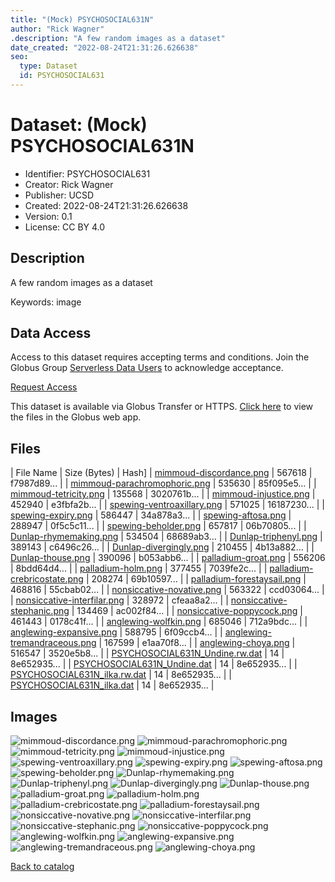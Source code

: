 ```yaml
---
title: "(Mock) PSYCHOSOCIAL631N"
author: "Rick Wagner"
.description: "A few random images as a dataset"
date_created: "2022-08-24T21:31:26.626638"
seo:
  type: Dataset
  id: PSYCHOSOCIAL631
---
```

# Dataset: (Mock) PSYCHOSOCIAL631N
- Identifier: PSYCHOSOCIAL631
- Creator: Rick Wagner
- Publisher: UCSD
- Created: 2022-08-24T21:31:26.626638
- Version: 0.1
- License: CC BY 4.0
## Description
A few random images as a dataset

Keywords: image
## Data Access
Access to this dataset requires accepting terms and conditions. Join the Globus Group [Serverless Data Users](260da91f-3496-11ed-b941-972795fc9504) to acknowledge acceptance.

[Request Access](https://app.globus.org/groups/260da91f-3496-11ed-b941-972795fc9504/join)

This dataset is available via Globus Transfer or HTTPS.
[Click here](https://app.globus.org/file-manager?origin_id=6528bad5-bc02-497d-8a4f-a38547d0e72a&origin_path=/serverless/allusers/PSYCHOSOCIAL631/) to view the files in the Globus web app.
## Files
 | File Name | Size (Bytes) | Hash]
 | [mimmoud-discordance.png](https://g-b0978f.0ed28.75bc.data.globus.org/serverless/allusers/PSYCHOSOCIAL631/mimmoud-discordance.png) | 567618 | f7987d89... |
 | [mimmoud-parachromophoric.png](https://g-b0978f.0ed28.75bc.data.globus.org/serverless/allusers/PSYCHOSOCIAL631/mimmoud-parachromophoric.png) | 535630 | 85f095e5... |
 | [mimmoud-tetricity.png](https://g-b0978f.0ed28.75bc.data.globus.org/serverless/allusers/PSYCHOSOCIAL631/mimmoud-tetricity.png) | 135568 | 3020761b... |
 | [mimmoud-injustice.png](https://g-b0978f.0ed28.75bc.data.globus.org/serverless/allusers/PSYCHOSOCIAL631/mimmoud-injustice.png) | 452940 | e3fbfa2b... |
 | [spewing-ventroaxillary.png](https://g-b0978f.0ed28.75bc.data.globus.org/serverless/allusers/PSYCHOSOCIAL631/spewing-ventroaxillary.png) | 571025 | 16187230... |
 | [spewing-expiry.png](https://g-b0978f.0ed28.75bc.data.globus.org/serverless/allusers/PSYCHOSOCIAL631/spewing-expiry.png) | 586447 | 34a878a3... |
 | [spewing-aftosa.png](https://g-b0978f.0ed28.75bc.data.globus.org/serverless/allusers/PSYCHOSOCIAL631/spewing-aftosa.png) | 288947 | 0f5c5c11... |
 | [spewing-beholder.png](https://g-b0978f.0ed28.75bc.data.globus.org/serverless/allusers/PSYCHOSOCIAL631/spewing-beholder.png) | 657817 | 06b70805... |
 | [Dunlap-rhymemaking.png](https://g-b0978f.0ed28.75bc.data.globus.org/serverless/allusers/PSYCHOSOCIAL631/Dunlap-rhymemaking.png) | 534504 | 68689ab3... |
 | [Dunlap-triphenyl.png](https://g-b0978f.0ed28.75bc.data.globus.org/serverless/allusers/PSYCHOSOCIAL631/Dunlap-triphenyl.png) | 389143 | c6496c26... |
 | [Dunlap-divergingly.png](https://g-b0978f.0ed28.75bc.data.globus.org/serverless/allusers/PSYCHOSOCIAL631/Dunlap-divergingly.png) | 210455 | 4b13a882... |
 | [Dunlap-thouse.png](https://g-b0978f.0ed28.75bc.data.globus.org/serverless/allusers/PSYCHOSOCIAL631/Dunlap-thouse.png) | 390096 | b053abb6... |
 | [palladium-groat.png](https://g-b0978f.0ed28.75bc.data.globus.org/serverless/allusers/PSYCHOSOCIAL631/palladium-groat.png) | 556206 | 8bdd64d4... |
 | [palladium-holm.png](https://g-b0978f.0ed28.75bc.data.globus.org/serverless/allusers/PSYCHOSOCIAL631/palladium-holm.png) | 377455 | 7039fe2c... |
 | [palladium-crebricostate.png](https://g-b0978f.0ed28.75bc.data.globus.org/serverless/allusers/PSYCHOSOCIAL631/palladium-crebricostate.png) | 208274 | 69b10597... |
 | [palladium-forestaysail.png](https://g-b0978f.0ed28.75bc.data.globus.org/serverless/allusers/PSYCHOSOCIAL631/palladium-forestaysail.png) | 468816 | 55cbab02... |
 | [nonsiccative-novative.png](https://g-b0978f.0ed28.75bc.data.globus.org/serverless/allusers/PSYCHOSOCIAL631/nonsiccative-novative.png) | 563322 | ccd03064... |
 | [nonsiccative-interfilar.png](https://g-b0978f.0ed28.75bc.data.globus.org/serverless/allusers/PSYCHOSOCIAL631/nonsiccative-interfilar.png) | 328972 | cfeaa8a2... |
 | [nonsiccative-stephanic.png](https://g-b0978f.0ed28.75bc.data.globus.org/serverless/allusers/PSYCHOSOCIAL631/nonsiccative-stephanic.png) | 134469 | ac002f84... |
 | [nonsiccative-poppycock.png](https://g-b0978f.0ed28.75bc.data.globus.org/serverless/allusers/PSYCHOSOCIAL631/nonsiccative-poppycock.png) | 461443 | 0178c41f... |
 | [anglewing-wolfkin.png](https://g-b0978f.0ed28.75bc.data.globus.org/serverless/allusers/PSYCHOSOCIAL631/anglewing-wolfkin.png) | 685046 | 712a9bdc... |
 | [anglewing-expansive.png](https://g-b0978f.0ed28.75bc.data.globus.org/serverless/allusers/PSYCHOSOCIAL631/anglewing-expansive.png) | 588795 | 6f09ccb4... |
 | [anglewing-tremandraceous.png](https://g-b0978f.0ed28.75bc.data.globus.org/serverless/allusers/PSYCHOSOCIAL631/anglewing-tremandraceous.png) | 167599 | e1aa70f8... |
 | [anglewing-choya.png](https://g-b0978f.0ed28.75bc.data.globus.org/serverless/allusers/PSYCHOSOCIAL631/anglewing-choya.png) | 516547 | 3520e5b8... |
 | [PSYCHOSOCIAL631N_Undine.rw.dat](https://g-b0978f.0ed28.75bc.data.globus.org/serverless/allusers/PSYCHOSOCIAL631/PSYCHOSOCIAL631N_Undine.rw.dat) | 14 | 8e652935... |
 | [PSYCHOSOCIAL631N_Undine.dat](https://g-b0978f.0ed28.75bc.data.globus.org/serverless/allusers/PSYCHOSOCIAL631/PSYCHOSOCIAL631N_Undine.dat) | 14 | 8e652935... |
 | [PSYCHOSOCIAL631N_ilka.rw.dat](https://g-b0978f.0ed28.75bc.data.globus.org/serverless/allusers/PSYCHOSOCIAL631/PSYCHOSOCIAL631N_ilka.rw.dat) | 14 | 8e652935... |
 | [PSYCHOSOCIAL631N_ilka.dat](https://g-b0978f.0ed28.75bc.data.globus.org/serverless/allusers/PSYCHOSOCIAL631/PSYCHOSOCIAL631N_ilka.dat) | 14 | 8e652935... |
## Images
![mimmoud-discordance.png](https://g-b0978f.0ed28.75bc.data.globus.org/serverless/allusers/PSYCHOSOCIAL631/mimmoud-discordance.png) ![mimmoud-parachromophoric.png](https://g-b0978f.0ed28.75bc.data.globus.org/serverless/allusers/PSYCHOSOCIAL631/mimmoud-parachromophoric.png) ![mimmoud-tetricity.png](https://g-b0978f.0ed28.75bc.data.globus.org/serverless/allusers/PSYCHOSOCIAL631/mimmoud-tetricity.png) ![mimmoud-injustice.png](https://g-b0978f.0ed28.75bc.data.globus.org/serverless/allusers/PSYCHOSOCIAL631/mimmoud-injustice.png) ![spewing-ventroaxillary.png](https://g-b0978f.0ed28.75bc.data.globus.org/serverless/allusers/PSYCHOSOCIAL631/spewing-ventroaxillary.png) ![spewing-expiry.png](https://g-b0978f.0ed28.75bc.data.globus.org/serverless/allusers/PSYCHOSOCIAL631/spewing-expiry.png) ![spewing-aftosa.png](https://g-b0978f.0ed28.75bc.data.globus.org/serverless/allusers/PSYCHOSOCIAL631/spewing-aftosa.png) ![spewing-beholder.png](https://g-b0978f.0ed28.75bc.data.globus.org/serverless/allusers/PSYCHOSOCIAL631/spewing-beholder.png) ![Dunlap-rhymemaking.png](https://g-b0978f.0ed28.75bc.data.globus.org/serverless/allusers/PSYCHOSOCIAL631/Dunlap-rhymemaking.png) ![Dunlap-triphenyl.png](https://g-b0978f.0ed28.75bc.data.globus.org/serverless/allusers/PSYCHOSOCIAL631/Dunlap-triphenyl.png) ![Dunlap-divergingly.png](https://g-b0978f.0ed28.75bc.data.globus.org/serverless/allusers/PSYCHOSOCIAL631/Dunlap-divergingly.png) ![Dunlap-thouse.png](https://g-b0978f.0ed28.75bc.data.globus.org/serverless/allusers/PSYCHOSOCIAL631/Dunlap-thouse.png) ![palladium-groat.png](https://g-b0978f.0ed28.75bc.data.globus.org/serverless/allusers/PSYCHOSOCIAL631/palladium-groat.png) ![palladium-holm.png](https://g-b0978f.0ed28.75bc.data.globus.org/serverless/allusers/PSYCHOSOCIAL631/palladium-holm.png) ![palladium-crebricostate.png](https://g-b0978f.0ed28.75bc.data.globus.org/serverless/allusers/PSYCHOSOCIAL631/palladium-crebricostate.png) ![palladium-forestaysail.png](https://g-b0978f.0ed28.75bc.data.globus.org/serverless/allusers/PSYCHOSOCIAL631/palladium-forestaysail.png) ![nonsiccative-novative.png](https://g-b0978f.0ed28.75bc.data.globus.org/serverless/allusers/PSYCHOSOCIAL631/nonsiccative-novative.png) ![nonsiccative-interfilar.png](https://g-b0978f.0ed28.75bc.data.globus.org/serverless/allusers/PSYCHOSOCIAL631/nonsiccative-interfilar.png) ![nonsiccative-stephanic.png](https://g-b0978f.0ed28.75bc.data.globus.org/serverless/allusers/PSYCHOSOCIAL631/nonsiccative-stephanic.png) ![nonsiccative-poppycock.png](https://g-b0978f.0ed28.75bc.data.globus.org/serverless/allusers/PSYCHOSOCIAL631/nonsiccative-poppycock.png) ![anglewing-wolfkin.png](https://g-b0978f.0ed28.75bc.data.globus.org/serverless/allusers/PSYCHOSOCIAL631/anglewing-wolfkin.png) ![anglewing-expansive.png](https://g-b0978f.0ed28.75bc.data.globus.org/serverless/allusers/PSYCHOSOCIAL631/anglewing-expansive.png) ![anglewing-tremandraceous.png](https://g-b0978f.0ed28.75bc.data.globus.org/serverless/allusers/PSYCHOSOCIAL631/anglewing-tremandraceous.png) ![anglewing-choya.png](https://g-b0978f.0ed28.75bc.data.globus.org/serverless/allusers/PSYCHOSOCIAL631/anglewing-choya.png) 

[Back to catalog](../)

